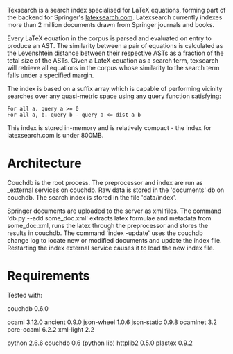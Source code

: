 Texsearch is a search index specialised for LaTeX equations, forming part of the backend for Springer's [latexsearch.com](http://latexsearch.com). Latexsearch currently indexes more than 2 million documents drawn from Springer journals and books.

Every LaTeX equation in the corpus is parsed and evaluated on entry to produce an AST. The similarity between a pair of equations is calculated as the Levenshtein distance between their respective ASTs as a fraction of the total size of the ASTs. Given a LateX equation as a search term, texsearch will retrieve all equations in the corpus whose similarity to the search term falls under a specified margin.

The index is based on a suffix array which is capable of performing vicinity searches over any quasi-metric space using any query function satisfying:

    For all a. query a >= 0
    For all a, b. query b - query a <= dist a b

This index is stored in-memory and is relatively compact - the index for latexsearch.com is under 800MB.

# Architecture

Couchdb is the root process. The preprocessor and index are run as _external services on couchdb. Raw data is stored in the 'documents' db on couchdb. The search index is stored in the file 'data/index'. 

Springer documents are uploaded to the server as xml files. The command 'db.py --add some_doc.xml' extracts latex formulae and metadata from some_doc.xml, runs the latex through the preprocessor and stores the results in couchdb. The command 'index -update' uses the couchdb change log to locate new or modified documents and update the index file. Restarting the index external service causes it to load the new index file.

# Requirements

Tested with:

couchdb 0.6.0

ocaml 3.12.0
ancient 0.9.0
json-wheel 1.0.6
json-static 0.9.8
ocamlnet 3.2
pcre-ocaml 6.2.2
xml-light 2.2

python 2.6.6
couchdb 0.6 (python lib)
httplib2 0.5.0
plastex 0.9.2

